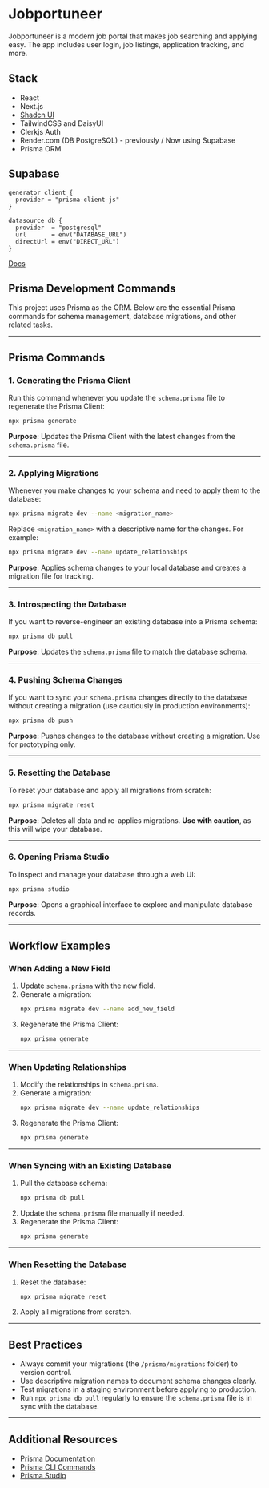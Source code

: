 # Jobportuneer

Jobportuneer is a modern job portal that makes job searching and applying easy.
The app includes user login, job listings, application tracking, and more.

## Stack

- React
- Next.js
- [Shadcn UI](https://ui.shadcn.com/)
- TailwindCSS and DaisyUI
- Clerkjs Auth
- Render.com (DB PostgreSQL) - previously / Now using Supabase
- Prisma ORM

## Supabase

```
generator client {
  provider = "prisma-client-js"
}

datasource db {
  provider  = "postgresql"
  url       = env("DATABASE_URL")
  directUrl = env("DIRECT_URL")
}
```

[Docs](https://www.prisma.io/docs/orm/overview/databases/supabase)

## Prisma Development Commands

This project uses Prisma as the ORM. Below are the essential Prisma commands for schema management, database migrations, and other related tasks.

---

## **Prisma Commands**

### **1. Generating the Prisma Client**

Run this command whenever you update the `schema.prisma` file to regenerate the Prisma Client:

```bash
npx prisma generate
```

**Purpose**: Updates the Prisma Client with the latest changes from the `schema.prisma` file.

---

### **2. Applying Migrations**

Whenever you make changes to your schema and need to apply them to the database:

```bash
npx prisma migrate dev --name <migration_name>
```

Replace `<migration_name>` with a descriptive name for the changes. For example:

```bash
npx prisma migrate dev --name update_relationships
```

**Purpose**: Applies schema changes to your local database and creates a migration file for tracking.

---

### **3. Introspecting the Database**

If you want to reverse-engineer an existing database into a Prisma schema:

```bash
npx prisma db pull
```

**Purpose**: Updates the `schema.prisma` file to match the database schema.

---

### **4. Pushing Schema Changes**

If you want to sync your `schema.prisma` changes directly to the database without creating a migration (use cautiously in production environments):

```bash
npx prisma db push
```

**Purpose**: Pushes changes to the database without creating a migration. Use for prototyping only.

---

### **5. Resetting the Database**

To reset your database and apply all migrations from scratch:

```bash
npx prisma migrate reset
```

**Purpose**: Deletes all data and re-applies migrations. **Use with caution**, as this will wipe your database.

---

### **6. Opening Prisma Studio**

To inspect and manage your database through a web UI:

```bash
npx prisma studio
```

**Purpose**: Opens a graphical interface to explore and manipulate database records.

---

## **Workflow Examples**

### **When Adding a New Field**

1. Update `schema.prisma` with the new field.
2. Generate a migration:
   ```bash
   npx prisma migrate dev --name add_new_field
   ```
3. Regenerate the Prisma Client:
   ```bash
   npx prisma generate
   ```

---

### **When Updating Relationships**

1. Modify the relationships in `schema.prisma`.
2. Generate a migration:
   ```bash
   npx prisma migrate dev --name update_relationships
   ```
3. Regenerate the Prisma Client:
   ```bash
   npx prisma generate
   ```

---

### **When Syncing with an Existing Database**

1. Pull the database schema:
   ```bash
   npx prisma db pull
   ```
2. Update the `schema.prisma` file manually if needed.
3. Regenerate the Prisma Client:
   ```bash
   npx prisma generate
   ```

---

### **When Resetting the Database**

1. Reset the database:
   ```bash
   npx prisma migrate reset
   ```
2. Apply all migrations from scratch.

---

## **Best Practices**

- Always commit your migrations (the `/prisma/migrations` folder) to version control.
- Use descriptive migration names to document schema changes clearly.
- Test migrations in a staging environment before applying to production.
- Run `npx prisma db pull` regularly to ensure the `schema.prisma` file is in sync with the database.

---

## **Additional Resources**

- [Prisma Documentation](https://www.prisma.io/docs)
- [Prisma CLI Commands](https://www.prisma.io/docs/reference/api-reference/command-reference)
- [Prisma Studio](https://www.prisma.io/studio)
